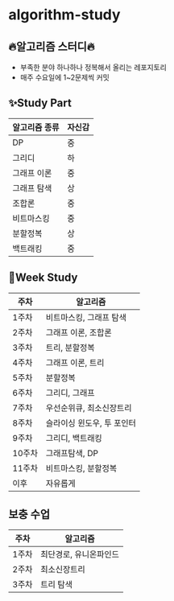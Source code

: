 # algorithm-study

## :fire:알고리즘 스터디:fire:

- 부족한 분야 하나하나 정복해서 올리는 레포지토리
- 매주 수요일에 1~2문제씩 커밋

## :sparkles:Study Part

| 알고리즘 종류 | 자신감 |
|---------|-----|
| DP      | 중   |
| 그리디     | 하   |
| 그래프 이론  | 중   |
| 그래프 탐색  | 상   |
| 조합론     | 중   |
| 비트마스킹   | 중   |
| 분할정복    | 상   |
| 백트래킹    | 중   |

## :green_book:Week Study

| 주차  | 알고리즘          |
|-----|---------------|
| 1주차 | 비트마스킹, 그래프 탐색 |
| 2주차 | 그래프 이론, 조합론   |
| 3주차 | 트리, 분할정복    |
| 4주차 | 그래프 이론, 트리  |
| 5주차 |  분할정복     |
| 6주차 | 그리디, 그래프    |
| 7주차 | 우선순위큐, 최소신장트리  |
| 8주차 | 슬라이싱 윈도우, 투 포인터  |
| 9주차 | 그리디, 백트래킹  |
| 10주차 | 그래프탐색, DP  |
| 11주차 | 비트마스킹, 분할정복  |
| 이후 | 자유롭게  |

## 보충 수업
| 주차  | 알고리즘          |
|-----|---------------|
| 1주차 | 최단경로, 유니온파인드 |
| 2주차 | 최소신장트리   |
| 3주차 | 트리 탐색    |
